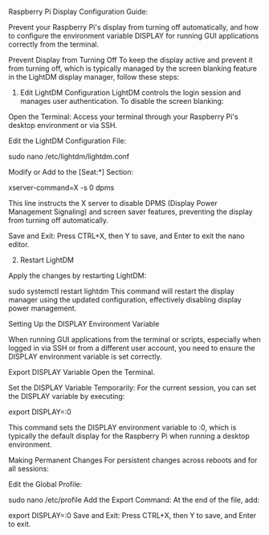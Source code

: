 Raspberry Pi Display Configuration Guide:

Prevent your Raspberry Pi's display from turning off automatically, and how to configure the environment variable DISPLAY for running GUI applications correctly from the terminal.

Prevent Display from Turning Off
To keep the display active and prevent it from turning off, which is typically managed by the screen blanking feature in the LightDM display manager, follow these steps:

1. Edit LightDM Configuration
LightDM controls the login session and manages user authentication. To disable the screen blanking:

Open the Terminal: Access your terminal through your Raspberry Pi's desktop environment or via SSH.

Edit the LightDM Configuration File:

sudo nano /etc/lightdm/lightdm.conf

Modify or Add to the [Seat:*] Section:

xserver-command=X -s 0 dpms

This line instructs the X server to disable DPMS (Display Power Management Signaling) and screen saver features, preventing the display from turning off automatically.

Save and Exit: Press CTRL+X, then Y to save, and Enter to exit the nano editor.

2. Restart LightDM

Apply the changes by restarting LightDM:

sudo systemctl restart lightdm
This command will restart the display manager using the updated configuration, effectively disabling display power management.

Setting Up the DISPLAY Environment Variable

When running GUI applications from the terminal or scripts, especially when logged in via SSH or from a different user account, you need to ensure the DISPLAY environment variable is set correctly.

Export DISPLAY Variable
Open the Terminal.

Set the DISPLAY Variable Temporarily:
For the current session, you can set the DISPLAY variable by executing:

export DISPLAY=:0

This command sets the DISPLAY environment variable to :0, which is typically the default display for the Raspberry Pi when running a desktop environment.

Making Permanent Changes
For persistent changes across reboots and for all sessions:

Edit the Global Profile:

sudo nano /etc/profile
Add the Export Command:
At the end of the file, add:

export DISPLAY=:0
Save and Exit: Press CTRL+X, then Y to save, and Enter to exit.
